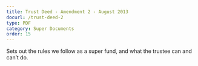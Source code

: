 ```yaml
---
title: Trust Deed - Amendment 2 - August 2013
docurl: /trust-deed-2
type: PDF
category: Super Documents
order: 15
---
```


Sets out the rules we follow as a super fund, and what the trustee can and can’t do.
